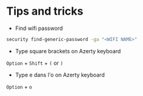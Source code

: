 # Tips and tricks

* Find wifi password

```bash
security find-generic-password -ga "<WIFI NAME>"
```

* Type square brackets on Azerty keyboard

`Option` + `Shift` + `(` or `)`

* Type e dans l'o on Azerty keyboard

`Option` + `o`
